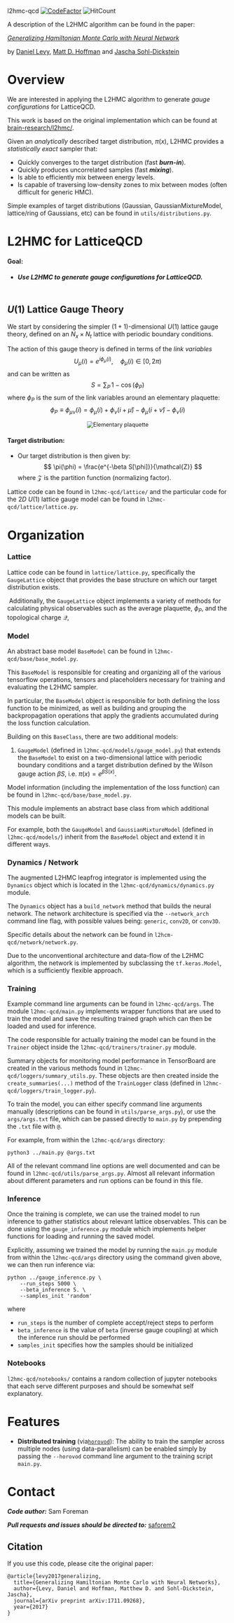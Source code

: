 l2hmc-qcd  [![CodeFactor](https://www.codefactor.io/repository/github/saforem2/l2hmc-qcd/badge)](https://www.codefactor.io/repository/github/saforem2/l2hmc-qcd) ![HitCount](http://hits.dwyl.io/saforem2/l2hmc-qcd.svg)

A description of the L2HMC algorithm can be found in the paper:

[*Generalizing Hamiltonian Monte Carlo with Neural Network*](https://arxiv.org/abs/1711.09268)

by [Daniel Levy](http://ai.stanford.edu/~danilevy), [Matt D. Hoffman](http://matthewdhoffman.com/) and [Jascha Sohl-Dickstein](sohldickstein.com)

<!DOCTYPE html>
<head>
<script src="dist/katex-element.umd.js" type="module"></script>    
</head>
</!doctype>

# Overview

We are interested in applying the L2HMC algorithm to generate *gauge configurations* for LatticeQCD.    

This work is based on the original implementation which can be found at [brain-research/l2hmc/](https://github.com/brain-research/l2hmc). 



Given an *analytically* described target distribution, $\pi(x)$, L2HMC provides a *statistically exact* sampler that:

- Quickly converges to the target distribution (fast ***burn-in***).
- Quickly produces uncorrelated samples (fast ***mixing***).
- Is able to efficiently mix between energy levels.
- Is capable of traversing low-density zones to mix between modes (often difficult for generic HMC).

Simple examples of target distributions (Gaussian, GaussianMixtureModel, lattice/ring of Gaussians, etc) can be found in `utils/distributions.py`.



# L2HMC for LatticeQCD

#### **Goal:**

- ##### Use L2HMC to generate *gauge configurations* for LatticeQCD.

<div align="center">
    <div align="center" class="sl-block" data-block-type="image" style="" data-block-id="37fe52b1f00e6993ac24abcb8bd227bb">
        <div class="sl-block-content"><img data-natural-width="455.7px" data-natural-height="472.5px" title="" style="zoom:35%;" data-lazy-loaded="" src="https://s3.amazonaws.com/media-p.slid.es/uploads/1218719/images/7044556/lattice.png">
        </div>
    </div>
</div>

## $U(1)$ Lattice Gauge Theory

We start by considering the simpler $(1+1)$-dimensional $U(1)$ lattice gauge theory, defined on an $N_{x} \times N_{t}$ lattice with periodic boundary conditions.

The action of this gauge theory is defined in terms of the *link variables*
$$
U_{\mu}(i) = e^{i\phi_{\mu}(i)}, \quad \phi_{\mu}(i) \in [0, 2\pi)
$$
and can be written as
$$
S = \sum_{P}\, 1 - \cos(\phi_{P})
$$
where $\phi_{P}$ is the sum of the link variables around an elementary plaquette:
$$
\phi_{P} \equiv \phi_{\mu\nu}(i) = \phi_{\mu}(i) + \phi_{\nu}(i+\hat{\mu}) - \phi_{\mu}(i+\hat\nu) - \phi_{\nu}(i)
$$

<div align="center">
    <div align="center" class="sl-block" data-block-type="image" style="" data-block-id="37fe52b1f00e6993ac24abcb8bd227bb">
        <div class="sl-block-content"><img data-natural-width="1302" data-natural-height="1350" title="Elementary plaquette" style="zoom:90%;" data-lazy-loaded="" src="https://tva1.sinaimg.cn/large/0082zybpgy1gc3czk8a27j30be08674e.jpg">
        </div>
    </div>
</div>

#### Target distribution:

- Our target distribution is then given by:
  $$
  \pi(\phi) = \frac{e^{-\beta S[\phi]}}{\mathcal{Z}}
  $$
  where $\mathcal{Z}$ is the partition function (normalizing factor).



Lattice code can be found in `l2hmc-qcd/lattice/` and the particular code for the $2D$ $U{(1)}$ lattice gauge model can be found in `l2hmc-qcd/lattice/lattice.py`.



# Organization

### Lattice

Lattice code can be found in `lattice/lattice.py`, specifically the `GaugeLattice` object that provides the base structure on which our target distribution exists.

​	Additionally, the `GaugeLattice` object implements a variety of methods for calculating physical observables such as the average plaquette, $\phi_{P}$, and the topological charge $\mathcal{Q}$,

### Model

An abstract base model `BaseModel` can be found in `l2hmc-qcd/base/base_model.py`.

This `BaseModel` is responsible for creating and organizing all of the various tensorflow operations, tensors and placeholders necessary for training and evaluating the L2HMC sampler.

In particular, the `BaseModel` object is responsible for both defining the loss function to be minimized, as well as building and grouping the backpropagation operations that apply the gradients accumulated during the loss function calculation.

Building on this `BaseClass`, there are two additional models:

1. `GaugeModel` (defined in `l2hmc-qcd/models/gauge_model.py`) that extends the `BaseModel` to exist on a two-dimensional lattice with periodic boundary conditions and a target distribution defined by the Wilson gauge action $\beta S$, i.e. $\pi(x) = e^{\beta S(x)}$.

Model information (including the implementation of the loss function) can be
found in `l2hmc-qcd/base/base_model.py`. 

This module implements an abstract
base class from which additional models can be built.

For example, both the `GaugeModel` and `GaussianMixtureModel` (defined in
`l2hmc-qcd/models/`) inherit from the `BaseModel` object and extend it in
different ways.

### Dynamics / Network

The augmented L2HMC leapfrog integrator is implemented using the `Dynamics`
object which is located in the `l2hmc-qcd/dynamics/dynamics.py` module.

The `Dynamics` object has a `build_network` method that builds the neural
network. The network architecture is specified via the `--network_arch` command
line flag, with possible values being: `generic`, `conv2D`, or `conv3D`.

Specific details about the network can be found in
`l2hcm-qcd/network/network.py`.

Due to the unconventional architecture and
data-flow of the L2HMC algorithm, the network is implemented by subclassing the
`tf.keras.Model`, which is a sufficiently flexible approach.

### Training

Example command line arguments can be found in `l2hmc-qcd/args`. The module
`l2hmc-qcd/main.py` implements wrapper functions that are used to train the
model and save the resulting trained graph which can then be loaded and used
for inference.

The code responsible for actually training the model can be found in the
`Trainer` object inside the `l2hmc-qcd/trainers/trainer.py` module.

Summary objects for monitoring model performance in TensorBoard are created in
the various methods found in `l2hmc-qcd/loggers/summary_utils.py`. These
objects are then created inside the `create_summaries(...)` method of the
`TrainLogger` class (defined in `l2hmc-qcd/loggers/train_logger.py`).

To train the model, you can either specify command line arguments manually
(descriptions can be found in `utils/parse_args.py`), or use the
`args/args.txt` file, which can be passed directly to `main.py` by prepending
the `.txt` file with `@`.

For example, from within the `l2hmc-qcd/args` directory:
```
python3 ../main.py @args.txt
```

All of the relevant command line options are well documented and can be found
in `l2hmc-qcd/utils/parse_args.py`. Almost all relevant information about
different parameters and run options can be found in this file.

### Inference

Once the training is complete, we can use the trained model to run inference to
gather statistics about relevant lattice observables. This can be done using
the `gauge_inference.py` module which implements helper functions for loading
and running the saved model.

Explicitly, assuming we trained the model by running the `main.py` module from
within the `l2hmc-qcd/args` directory using the command given above, we can
then run inference via:

```
python ../gauge_inference.py \
    --run_steps 5000 \
    --beta_inference 5. \
    --samples_init 'random'
```
where

 - `run_steps` is the number of complete accept/reject steps to perform
 - `beta_inference` is the value of `beta` (inverse gauge coupling) at which
     the inference run should be performed
 - `samples_init` specifies how the samples should be initialized

### Notebooks
`l2hmc-qcd/notebooks/` contains a random collection of jupyter notebooks that
each serve different purposes and should be somewhat self explanatory.



# Features

- **Distributed training**  (via[`horovod`](https://github.com/horovod/horovod)): The ability to train the sampler across multiple nodes (using data-parallelism) can be enabled simply by passing the `--horovod` command line argument to the training script `main.py`.



# Contact

***Code author:*** Sam Foreman

***Pull requests and issues should be directed to:*** [saforem2](http://github.com/saforem2)

## Citation

If you use this code, please cite the original paper:
```
@article{levy2017generalizing,
  title={Generalizing Hamiltonian Monte Carlo with Neural Networks},
  author={Levy, Daniel and Hoffman, Matthew D. and Sohl-Dickstein, Jascha},
  journal={arXiv preprint arXiv:1711.09268},
  year={2017}
}
```
